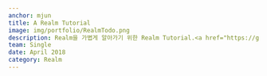 ```yaml
---
anchor: mjun
title: A Realm Tutorial 
image: img/portfolio/RealmTodo.png
description: Realm을 가볍게 알아가기 위한 Realm Tutorial.<a href="https://github.com/devmjun/RealmTodo"> https://github.com/devmjun/RealmTodo</a>
team: Single
date: April 2018
category: Realm
---
```

